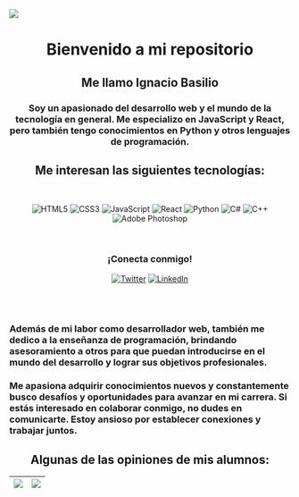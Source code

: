 <img src="https://media.licdn.com/dms/image/D4D16AQH25-XOqtNqdw/profile-displaybackgroundimage-shrink_350_1400/0/1674605075018?e=1682553600&v=beta&t=TNnw0RWEzWxbOiMtQRaWr1W8Z4XI15oyyJBzzCIGgzc"/>

<br/>

<h1 align="center"> Bienvenido a mi repositorio </h1>

<h2 align="center"> Me llamo Ignacio Basilio </h2>

<h3 align="center">Soy un apasionado del desarrollo web y el mundo de la tecnología en general. Me especializo en JavaScript y React, pero también tengo conocimientos en Python y otros lenguajes de programación.</h3>


<h2 align="center"> Me interesan las siguientes tecnologías: </h2>

<br/>

<div align="center">

![HTML5](https://img.shields.io/badge/html5-%23E34F26.svg?style=for-the-badge&logo=html5&logoColor=white)
![CSS3](https://img.shields.io/badge/css3-%231572B6.svg?style=for-the-badge&logo=css3&logoColor=white)
![JavaScript](https://img.shields.io/badge/javascript-%23323330.svg?style=for-the-badge&logo=javascript&logoColor=%23F7DF1E)
![React](https://img.shields.io/badge/react-%2320232a.svg?style=for-the-badge&logo=react&logoColor=%2361DAFB)
![Python](https://img.shields.io/badge/python-3670A0?style=for-the-badge&logo=python&logoColor=ffdd54)
![C#](https://img.shields.io/badge/c%23-%23239120.svg?style=for-the-badge&logo=c-sharp&logoColor=white)
![C++](https://img.shields.io/badge/c++-%2300599C.svg?style=for-the-badge&logo=c%2B%2B&logoColor=white)
![Adobe Photoshop](https://img.shields.io/badge/adobe%20photoshop-%2331A8FF.svg?style=for-the-badge&logo=adobe%20photoshop&logoColor=white)

  </div>
<br/>

<h3 align="center">¡Conecta conmigo!</h3>

<div align="center">

[![Twitter](https://img.shields.io/badge/Twitter-%231DA1F2.svg?style=for-the-badge&logo=Twitter&logoColor=white)](https://twitter.com/ignadev)
[![LinkedIn](https://img.shields.io/badge/linkedin-%230077B5.svg?style=for-the-badge&logo=linkedin&logoColor=white)](https://www.linkedin.com/in/ignacio)

</div>

<br/>

<br/>

<h3>
Además de mi labor como desarrollador web, también me dedico a la enseñanza de programación, brindando asesoramiento a otros para que puedan introducirse en el mundo del desarrollo y lograr sus objetivos profesionales.
<h3>
   


Me apasiona adquirir conocimientos nuevos y constantemente busco desafíos y oportunidades para avanzar en mi carrera. Si estás interesado en colaborar conmigo, no dudes en comunicarte. Estoy ansioso por establecer conexiones y trabajar juntos.


<h2 align="center"> 
  Algunas de las opiniones de mis alumnos:
</h2>

<div align="center">
  
| <img src="https://i.ibb.co/DkV9yFf/Captura-desde-2023-03-06-20-12-53.png"/>  | <img src="https://i.ibb.co/MnBFKX2/Captura-desde-2023-03-06-20-13-28.png"/>  | 
| -- | -- |
  
 </div>
  

 
  
<h6 align="right">
  <img src="https://komarev.com/ghpvc/?username=NachoBasilio&style=flat-square&color=blue" alt=""/>
</h6>
